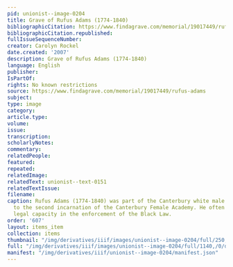 ```yaml
---
pid: unionist--image-0204
title: Grave of Rufus Adams (1774-1840)
bibliographicCitation: https://www.findagrave.com/memorial/19017449/rufus-adams
bibliographicCitation.republished: 
fullIssueSequenceNumber: 
creator: Carolyn Rockel
date.created: '2007'
description: Grave of Rufus Adams (1774-1840)
language: English
publisher: 
IsPartOf: 
rights: No known restrictions
source: https://www.findagrave.com/memorial/19017449/rufus-adams
subject: 
type: image
category: 
article.type: 
volume: 
issue: 
transcription: 
scholarlyNotes: 
commentary: 
relatedPeople: 
featured: 
repeated: 
relatedImage: 
relatedText: unionist--text-0151
relatedTextIssue: 
filename: 
caption: Rufus Adams (1774-1840) was part of the Canterbury white male cabal opposed
  to the second incarnation of the Canterbury Female Academy. He often served in a
  legal capacity in the enforcement of the Black Law.
order: '607'
layout: items_item
collection: items
thumbnail: "/img/derivatives/iiif/images/unionist--image-0204/full/250,/0/default.jpg"
full: "/img/derivatives/iiif/images/unionist--image-0204/full/1140,/0/default.jpg"
manifest: "/img/derivatives/iiif/unionist--image-0204/manifest.json"
---
```

